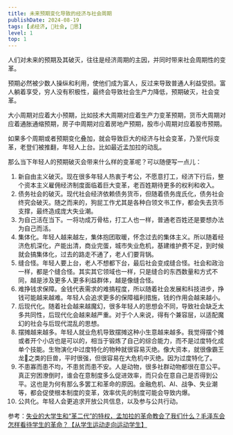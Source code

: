 ```yaml
---
title: 未来预期变化导致的经济与社会周期
publishDate: 2024-08-19
tags: [💰经济, 👫社会, 🤔思]
level: 1
top: 1
---
```


人们对未来的预期及其破灭，往往是经济周期的主因，并同时带来社会周期性的变革。

预期必然被少数人操纵和利用，使他们成为富人，反过来导致普通人利益受损。富人躺着享受，穷人没有积极性，最终会导致社会生产力降低，预期破灭，社会变革。

大小周期对应着大小预期，比如技术大周期对应着生产力变革预期，货币大周期对应着通胀通缩预期，房子中周期对应着房地产预期，股市小周期对应着股市预期。

如果多个周期或者预期变化叠加，就会导致巨大的经济与社会变革，乃至代际变革，老登们被推翻，年轻人上台。比如最近孟加拉的动乱。

那么当下年轻人的预期破灭会带来什么样的变革呢？可以随便写一点儿：

1. 新自由主义破灭。现在很多年轻人热衷于考公，不愿意打工，经济下行后，整个资本主义雇佣经济制度面临着巨大变革，老百姓期待更多的权利和收入。
2. 债务社会的破灭。现代社会经济依赖债务货币，但随着债务庞氏化，债务社会终究会破灭。随之而来的，狗屁工作尤其是各种白领文书工作，都会失去货币支撑，最终造成庞大失业潮。
3. 为自己活在当下。一将功成万骨枯，打工人也一样，普通老百姓还是要想办法为自己而活。
4. 集体化。年轻人越来越左，集体抱团取暖，怀念过去的集体主义。所以随着经济危机深化，产能出清，商业完蛋，城市失业危机，基建维护费不足，到时候就会搞集体化，过去的路走不通了，老人们要背锅。
5. 缝合怪。年轻人要上台，老人不想都下台，最后社会变成缝合怪。社会和政治一样，都是个缝合怪。其实其它领域也一样，只是缝合的东西数量和方式不同，越是涉及更多人更多利益群体，越是像缝合怪。
6. 难挣钱求保障。金钱代表需求的难搞程度，所以随着社会发展和科技进步，挣钱可能越来越难。年轻人会追求更多的保障福利措施，钱的作用会越来越小。
7. 后现代化。随着社会越来越魔幻，很多年轻人的思想会不同，导致社会缺乏太多共同性，后现代化会越来越严重。对于个人来说，得有个兼容层，以适配魔幻的社会与后现代混乱的思想。
8. 摆摊越来越多。年轻人就业危机导致摆摊这种小生意越来越多。我觉得摆个摊或者开个小店也是可以的，相当于锻炼了自己的综合能力，而不是过度特化成单个技能。生物演化中过度特化的物种就很容易灭绝。像大资本，就很像霸王龙🦖之类的巨兽，平时很强，但很容易在大危机中灭绝。因为过度特化了。
9. 不患寡而患不均，不患贫而患不安。人是动物，很多社群动物都很在意公平。真正穷困潦倒时，谁会在意制度多么促进效率，而只会在意自己是否得到公平。这也是为何有那么多罢工和革命的原因。金融危机、AI、战争、失业潮等，都会促使根本制度的变革，效率优先的制度可能会导致内爆。
10. 公共化。年轻人会更追求开放公共信息，以及参与公共行动。

参考：[失业的大学生和“革二代”的特权，孟加拉的革命教会了我们什么？毛泽东会怎样看待学生的革命？【从学生运动走向运动学生】](https://www.bilibili.com/video/BV14UYLewE5u/)
